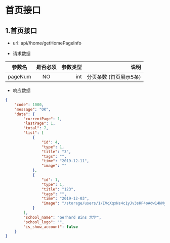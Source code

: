 # 首页接口

## 1.首页接口   
-  url: api//home/getHomePageInfo

-  请求数据

| 参数名   | 是否必须     | 参数类型 | 说明                   |
| -------- | :----------: | -----:   | -----:                 |
| pageNum  | NO           | int      | 分页条数 (首页展示5条) |

- 响应数据
``` json
{
    "code": 1000,
    "message": "OK",
    "data": {
        "currentPage": 1,
        "lastPage": 1,
        "total": 7,
        "list": [
            {
                "id": 4,
                "type": 1,
                "title": "3",
                "tags": "",
                "time": "2019-12-11",
                "image": ""
            },
            {
                "id": 1,
                "type": 1,
                "title": "123",
                "tags": "",
                "time": "2019-12-03",
                "image": "/storage/users/1/IVqXqxNs4c1yJv3sKF4oAdw14NMyNl1JP7bYqklz.jpeg"
            }
        ],
        "school_name": "Gerhard Bins 大学",
        "school_logo": "",
        "is_show_account": false
    }
}

```